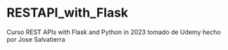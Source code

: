 # RESTAPI_with_Flask
Curso REST APIs with Flask and Python in 2023 tomado de Udemy hecho por Jose Salvatierra
